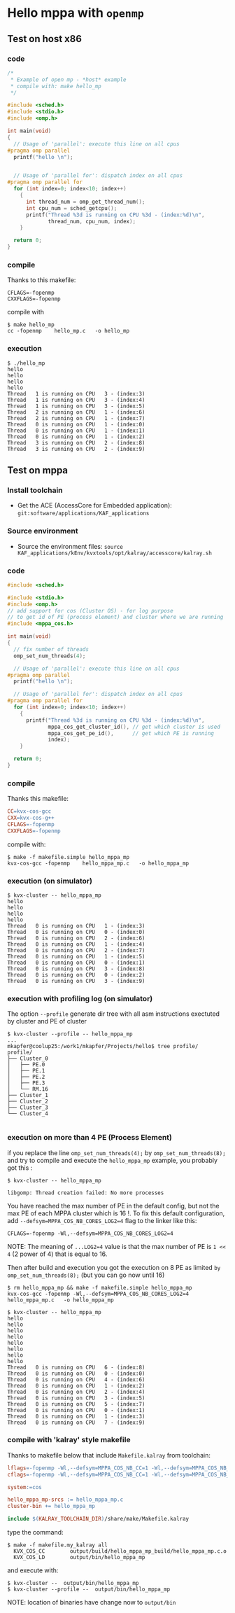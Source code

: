 # Hello mppa with `openmp`

## Test on host x86
### code
```C hello_lp.c
/*
 * Example of open mp - *host* example
 * compile with: make hello_mp
 */

#include <sched.h>
#include <stdio.h>
#include <omp.h>

int main(void)
{
  // Usage of 'parallel': execute this line on all cpus
#pragma omp parallel
  printf("hello \n");


  // Usage of 'parallel for': dispatch index on all cpus
#pragma omp parallel for
  for (int index=0; index<10; index++)
    {
      int thread_num = omp_get_thread_num();
      int cpu_num = sched_getcpu();
      printf("Thread %3d is running on CPU %3d - (index:%d)\n",
             thread_num, cpu_num, index);
    }

  return 0;
}
```

### compile
Thanks to this makefile:
```makfile
CFLAGS=-fopenmp
CXXFLAGS=-fopenmp
```
compile with
```
$ make hello_mp
cc -fopenmp    hello_mp.c   -o hello_mp
```
### execution

```
$ ./hello_mp
hello
hello
hello
hello
Thread   1 is running on CPU   3 - (index:3)
Thread   1 is running on CPU   3 - (index:4)
Thread   1 is running on CPU   3 - (index:5)
Thread   2 is running on CPU   1 - (index:6)
Thread   2 is running on CPU   1 - (index:7)
Thread   0 is running on CPU   1 - (index:0)
Thread   0 is running on CPU   1 - (index:1)
Thread   0 is running on CPU   1 - (index:2)
Thread   3 is running on CPU   2 - (index:8)
Thread   3 is running on CPU   2 - (index:9)
```

## Test on mppa

### Install toolchain
  - Get the ACE (AccessCore for Embedded application):
  `git:software/applications/KAF_applications `

### Source environment
  - Source the environment files:
    `source KAF_applications/kEnv/kvxtools/opt/kalray/accesscore/kalray.sh`

### code
```C
#include <sched.h>

#include <stdio.h>
#include <omp.h>
// add support for cos (Cluster OS) - for log purpose
// to get id of PE (process element) and cluster where we are running
#include <mppa_cos.h>

int main(void)
{
  // fix number of threads
  omp_set_num_threads(4);

  // Usage of 'parallel': execute this line on all cpus
#pragma omp parallel
  printf("hello \n");

  // Usage of 'parallel for': dispatch index on all cpus
#pragma omp parallel for
  for (int index=0; index<10; index++)
    {
      printf("Thread %3d is running on CPU %3d - (index:%d)\n",
             mppa_cos_get_cluster_id(), // get which cluster is used
             mppa_cos_get_pe_id(),      // get which PE is running
             index);
    }

  return 0;
}

```
### compile

Thanks this makefile:

```makefile
CC=kvx-cos-gcc
CXX=kvx-cos-g++
CFLAGS=-fopenmp
CXXFLAGS=-fopenmp
```

compile with:

```
$ make -f makefile.simple hello_mppa_mp
kvx-cos-gcc -fopenmp    hello_mppa_mp.c   -o hello_mppa_mp
```

### execution (on simulator)
```
$ kvx-cluster -- hello_mppa_mp
hello
hello
hello
hello
Thread   0 is running on CPU   1 - (index:3)
Thread   0 is running on CPU   0 - (index:0)
Thread   0 is running on CPU   2 - (index:6)
Thread   0 is running on CPU   1 - (index:4)
Thread   0 is running on CPU   2 - (index:7)
Thread   0 is running on CPU   1 - (index:5)
Thread   0 is running on CPU   0 - (index:1)
Thread   0 is running on CPU   3 - (index:8)
Thread   0 is running on CPU   0 - (index:2)
Thread   0 is running on CPU   3 - (index:9)
```

### execution with profiling log (on simulator)
The option `--profile` generate dir tree with all asm instructions exectuted by cluster and PE of cluster
```
$ kvx-cluster --profile -- hello_mppa_mp
...
mkapfer@coolup25:/work1/mkapfer/Projects/hello$ tree profile/
profile/
├── Cluster_0
│   ├── PE.0
│   ├── PE.1
│   ├── PE.2
│   ├── PE.3
│   └── RM.16
├── Cluster_1
├── Cluster_2
├── Cluster_3
└── Cluster_4


```

### execution on more than 4 PE (Process Element)
if you replace the line  `omp_set_num_threads(4);` by  `omp_set_num_threads(8);` and try to compile and execute the `hello_mppa_mp` example, you probably got this :

```
$ kvx-cluster -- hello_mppa_mp

libgomp: Thread creation failed: No more processes
```

You have reached the max number of PE in the default config, but not the max PE of each MPPA cluster which is 16 !. To fix this default configuration, add `--defsym=MPPA_COS_NB_CORES_LOG2=4` flag to the linker like this:

```
CFLAGS=-fopenmp -Wl,--defsym=MPPA_COS_NB_CORES_LOG2=4
```
NOTE: The meaning of `...LOG2=4` value is that the max number of PE is `1 << 4` (2 power of 4) that is equal to 16.


Then after build and execution you got the execution on 8 PE as limited `by omp_set_num_threads(8);` (but you can go now until 16)

```
$ rm hello_mppa_mp && make -f makefile.simple hello_mppa_mp
kvx-cos-gcc -fopenmp -Wl,--defsym=MPPA_COS_NB_CORES_LOG2=4    hello_mppa_mp.c   -o hello_mppa_mp

$ kvx-cluster -- hello_mppa_mp
hello
hello
hello
hello
hello
hello
hello
hello
Thread   0 is running on CPU   6 - (index:8)
Thread   0 is running on CPU   0 - (index:0)
Thread   0 is running on CPU   4 - (index:6)
Thread   0 is running on CPU   1 - (index:2)
Thread   0 is running on CPU   2 - (index:4)
Thread   0 is running on CPU   3 - (index:5)
Thread   0 is running on CPU   5 - (index:7)
Thread   0 is running on CPU   0 - (index:1)
Thread   0 is running on CPU   1 - (index:3)
Thread   0 is running on CPU   7 - (index:9)
```


### compile with 'kalray' style makefile

Thanks to makefile below that include `Makefile.kalray` from toolchain:
```Makefile
lflags=-fopenmp -Wl,--defsym=MPPA_COS_NB_CC=1 -Wl,--defsym=MPPA_COS_NB_CORES_LOG2=4 -Wl,--defsym=MPPA_COS_THREAD_PER_CORE_LOG2=0
cflags=-fopenmp -Wl,--defsym=MPPA_COS_NB_CC=1 -Wl,--defsym=MPPA_COS_NB_CORES_LOG2=4 -Wl,--defsym=MPPA_COS_THREAD_PER_CORE_LOG2=0

system:=cos

hello_mppa_mp-srcs := hello_mppa_mp.c
cluster-bin += hello_mppa_mp

include $(KALRAY_TOOLCHAIN_DIR)/share/make/Makefile.kalray
```

type the command:
```
$ make -f makefile.my_kalray all
  KVX_COS_CC		output/build/hello_mppa_mp_build/hello_mppa_mp.c.o
  KVX_COS_LD		output/bin/hello_mppa_mp
```

and execute with:
```
$ kvx-cluster --  output/bin/hello_mppa_mp
$ kvx-cluster --profile --  output/bin/hello_mppa_mp
```
NOTE: location of binaries have change now to `output/bin`
